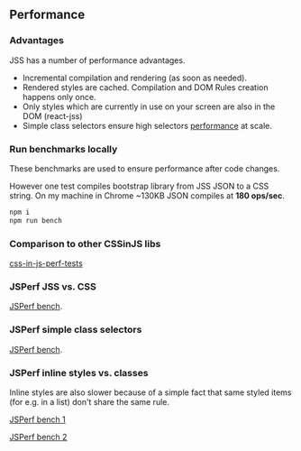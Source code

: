 ## Performance

### Advantages

JSS has a number of performance advantages.

  - Incremental compilation and rendering (as soon as needed).
  - Rendered styles are cached. Compilation and DOM Rules creation happens only once.
  - Only styles which are currently in use on your screen are also in the DOM (react-jss)
  - Simple class selectors ensure high selectors [performance](#jsperf-simple-class-selectors) at scale.

### Run benchmarks locally

These benchmarks are used to ensure performance after code changes.

However one test compiles bootstrap library from JSS JSON to a CSS string. On my machine in Chrome ~130KB JSON compiles at __180 ops/sec__.

```bash
npm i
npm run bench
```

### Comparison to other CSSinJS libs

[css-in-js-perf-tests](https://github.com/hellofresh/css-in-js-perf-tests)

### JSPerf JSS vs. CSS

[JSPerf bench](http://jsperf.com/jss-vs-css/3).

### JSPerf simple class selectors

[JSPerf bench](http://jsperf.com/css-selectors-amount-influences-dom-performance/3).

### JSPerf inline styles vs. classes

Inline styles are also slower because of a simple fact that same styled items (for e.g. in a list) don't share the same rule.

[JSPerf bench 1](http://jsperf.com/classes-vs-inline-styles/4)

[JSPerf bench 2](http://jsperf.com/class-vs-inline-styles/2)

